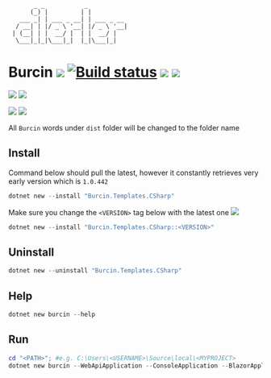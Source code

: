 ```
       _ _           _
      (_) |         | |
   ___ _| | ___ _ __| | ___ _ __
  / __| | |/ _ \ '__| |/ _ \ '__|
 | (__| | |  __/ |  | |  __/ |
  \___|_|_|\___|_|  |_|\___|_|
```

# Burcin [![](https://camo.githubusercontent.com/5a11fc143b729c5d9dfd8a88097be39354fd9230/68747470733a2f2f6261646765732e6769747465722e696d2f63696c65726c65722d62757263696e2f4c6f6262792e737667)](https://gitter.im/cilerler-burcin/Lobby?utm_source=badge&utm_medium=badge&utm_campaign=pr-badge&utm_content=body_badge) [![Build status](https://ci.appveyor.com/api/projects/status/607wc5eksiusq4jl?svg=true)](https://ci.appveyor.com/project/cilerler/burcin) [![](https://ilerler.visualstudio.com/_apis/public/build/definitions/94517f08-14c6-4500-af55-611a030525e3/50/badge)](https://ilerler.visualstudio.com/Burcin/_build) [![](https://img.shields.io/badge/stackoverflow-burcin-orange.svg)](https://stackoverflow.com/questions/tagged/burcin)

[![](https://img.shields.io/nuget/v/Burcin.Templates.CSharp.svg)](https://www.nuget.org/packages/Burcin.Templates.CSharp)
![](https://img.shields.io/nuget/dt/Burcin.Templates.CSharp.svg)

![](https://img.shields.io/github/release/cilerler/burcin.svg)
![](https://img.shields.io/github/downloads/cilerler/burcin/latest/total.svg)


All `Burcin` words under `dist` folder will be changed to the folder name

## Install

Command below should pull the latest, however it constantly retrieves very early version which is `1.0.442`

```powershell
dotnet new --install "Burcin.Templates.CSharp"
```

Make sure you change the `<VERSION>` tag below with the latest one [![](https://img.shields.io/nuget/v/Burcin.Templates.CSharp.svg)](https://www.nuget.org/packages/Burcin.Templates.CSharp)


```powershell
dotnet new --install "Burcin.Templates.CSharp::<VERSION>"
```

## Uninstall

```powershell
dotnet new --uninstall "Burcin.Templates.CSharp"
```

## Help

```powershell
dotnet new burcin --help
```

## Run

```powershell
cd "<PATH>"; #e.g. C:\Users\<USERNAME>\Source\local\<MYPROJECT>
dotnet new burcin --WebApiApplication --ConsoleApplication --BlazorApplication --BackgroundService --WindowsService --HealthChecks --EntityFramework --TestFramework --DocFx --DockerSupport --Swagger --PrivateNugetSource --VsCodeDirectory --GitHubTemplates --Cache "All" --DatabaseName $repository"Db" --Authors "Cengiz Ilerler" --RepositoryUrl "https://github.com/cilerler/bedia" --SkipRestore;
```
